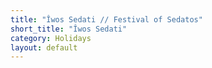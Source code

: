 ```yaml
---
title: "Îwos Sedati // Festival of Sedatos"
short_title: "Îwos Sedati"
category: Holidays
layout: default
---
```

